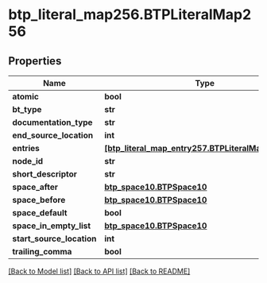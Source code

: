 # btp_literal_map256.BTPLiteralMap256

## Properties
Name | Type | Description | Notes
------------ | ------------- | ------------- | -------------
**atomic** | **bool** |  | [optional] 
**bt_type** | **str** |  | [optional] 
**documentation_type** | **str** |  | [optional] 
**end_source_location** | **int** |  | [optional] 
**entries** | [**[btp_literal_map_entry257.BTPLiteralMapEntry257]**](BTPLiteralMapEntry257.md) |  | [optional] 
**node_id** | **str** |  | [optional] 
**short_descriptor** | **str** |  | [optional] 
**space_after** | [**btp_space10.BTPSpace10**](BTPSpace10.md) |  | [optional] 
**space_before** | [**btp_space10.BTPSpace10**](BTPSpace10.md) |  | [optional] 
**space_default** | **bool** |  | [optional] 
**space_in_empty_list** | [**btp_space10.BTPSpace10**](BTPSpace10.md) |  | [optional] 
**start_source_location** | **int** |  | [optional] 
**trailing_comma** | **bool** |  | [optional] 

[[Back to Model list]](../README.md#documentation-for-models) [[Back to API list]](../README.md#documentation-for-api-endpoints) [[Back to README]](../README.md)


